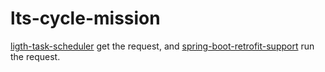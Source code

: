 # lts-cycle-mission
[ligth-task-scheduler](https://github.com/ltsopensource/light-task-scheduler) get the request, and [spring-boot-retrofit-support](https://github.com/syhily/spring-boot-retrofit-support) run the request.
